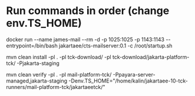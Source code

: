 # Run commands in order (change env.TS_HOME)
docker run --name james-mail --rm -d -p 1025:1025 -p 1143:1143 --entrypoint=/bin/bash jakartaee/cts-mailserver:0.1 -c /root/startup.sh

mvn clean install -pl . -pl tck-download/ -pl tck-download/jakarta-platform-tck/ -Pjakarta-staging

mvn clean verify -pl . -pl mail-platform-tck/ -Ppayara-server-managed,jakarta-staging -Denv.TS_HOME="/home/kalin/jakartaee-10-tck-runners/mail-platform-tck/jakartaeetck/"